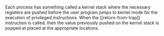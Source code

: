 Each process has something called a kernel stack where the necessary registers are pushed before the user program jumps to kernel mode for the execution of privileged instructions. When the [[return-from-trap]] instruction is called, then the value previously pushed on the kernel stack is popped at placed at the appropriate locations.